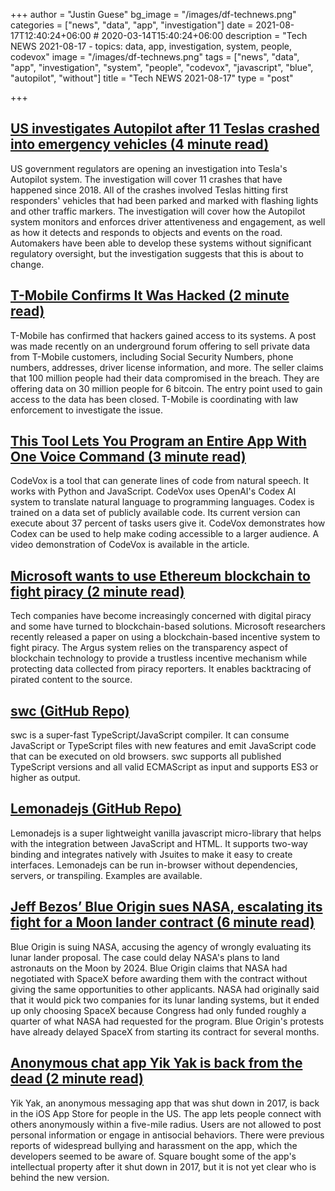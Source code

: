 +++
author = "Justin Guese"
bg_image = "/images/df-technews.png"
categories = ["news", "data", "app", "investigation"]
date = 2021-08-17T12:40:24+06:00 # 2020-03-14T15:40:24+06:00
description = "Tech NEWS 2021-08-17 - topics: data, app, investigation, system, people, codevox"
image = "/images/df-technews.png"
tags = ["news", "data", "app", "investigation", "system", "people", "codevox", "javascript", "blue", "autopilot", "without"]
title = "Tech NEWS 2021-08-17"
type = "post"

+++

## [US investigates Autopilot after 11 Teslas crashed into emergency vehicles (4 minute read)](https://arstechnica.com/cars/2021/08/us-investigates-autopilot-after-11-teslas-crashed-into-emergency-vehicles/)

US government regulators are opening an investigation into Tesla's Autopilot system. The investigation will cover 11 crashes that have happened since 2018. All of the crashes involved Teslas hitting first responders' vehicles that had been parked and marked with flashing lights and other traffic markers. The investigation will cover how the Autopilot system monitors and enforces driver attentiveness and engagement, as well as how it detects and responds to objects and events on the road. Automakers have been able to develop these systems without significant regulatory oversight, but the investigation suggests that this is about to change.

## [T-Mobile Confirms It Was Hacked (2 minute read)](https://www.vice.com/en/article/y3d4dw/t-mobile-confirms-it-was-hacked)

T-Mobile has confirmed that hackers gained access to its systems. A post was made recently on an underground forum offering to sell private data from T-Mobile customers, including Social Security Numbers, phone numbers, addresses, driver license information, and more. The seller claims that 100 million people had their data compromised in the breach. They are offering data on 30 million people for 6 bitcoin. The entry point used to gain access to the data has been closed. T-Mobile is coordinating with law enforcement to investigate the issue.

## [This Tool Lets You Program an Entire App With One Voice Command (3 minute read)](https://www.vice.com/en/article/dyveay/learning-to-code-openai-codex-natural-language-processing)

CodeVox is a tool that can generate lines of code from natural speech. It works with Python and JavaScript. CodeVox uses OpenAI's Codex AI system to translate natural language to programming languages. Codex is trained on a data set of publicly available code. Its current version can execute about 37 percent of tasks users give it. CodeVox demonstrates how Codex can be used to help make coding accessible to a larger audience. A video demonstration of CodeVox is available in the article.

## [Microsoft wants to use Ethereum blockchain to fight piracy (2 minute read)](https://cointelegraph.com/news/microsoft-wants-to-use-ethereum-blockchain-to-fight-piracy)

Tech companies have become increasingly concerned with digital piracy and some have turned to blockchain-based solutions. Microsoft researchers recently released a paper on using a blockchain-based incentive system to fight piracy. The Argus system relies on the transparency aspect of blockchain technology to provide a trustless incentive mechanism while protecting data collected from piracy reporters. It enables backtracing of pirated content to the source.

## [swc (GitHub Repo)](https://github.com/swc-project/swc)

swc is a super-fast TypeScript/JavaScript compiler. It can consume JavaScript or TypeScript files with new features and emit JavaScript code that can be executed on old browsers. swc supports all published TypeScript versions and all valid ECMAScript as input and supports ES3 or higher as output.

## [Lemonadejs (GitHub Repo)](https://github.com/lemonadejs/lemonadejs)

Lemonadejs is a super lightweight vanilla javascript micro-library that helps with the integration between JavaScript and HTML. It supports two-way binding and integrates natively with Jsuites to make it easy to create interfaces. Lemonadejs can be run in-browser without dependencies, servers, or transpiling. Examples are available.

## [Jeff Bezos’ Blue Origin sues NASA, escalating its fight for a Moon lander contract (6 minute read)](https://www.theverge.com/2021/8/16/22623022/jeff-bezos-blue-origin-sue-nasa-lawsuit-hls-lunar-lander)

Blue Origin is suing NASA, accusing the agency of wrongly evaluating its lunar lander proposal. The case could delay NASA's plans to land astronauts on the Moon by 2024. Blue Origin claims that NASA had negotiated with SpaceX before awarding them with the contract without giving the same opportunities to other applicants. NASA had originally said that it would pick two companies for its lunar landing systems, but it ended up only choosing SpaceX because Congress had only funded roughly a quarter of what NASA had requested for the program. Blue Origin's protests have already delayed SpaceX from starting its contract for several months.

## [Anonymous chat app Yik Yak is back from the dead (2 minute read)](https://www.engadget.com/anonymous-chat-app-yik-yak-is-back-from-the-dead-183103824.html)

Yik Yak, an anonymous messaging app that was shut down in 2017, is back in the iOS App Store for people in the US. The app lets people connect with others anonymously within a five-mile radius. Users are not allowed to post personal information or engage in antisocial behaviors. There were previous reports of widespread bullying and harassment on the app, which the developers seemed to be aware of. Square bought some of the app's intellectual property after it shut down in 2017, but it is not yet clear who is behind the new version.

